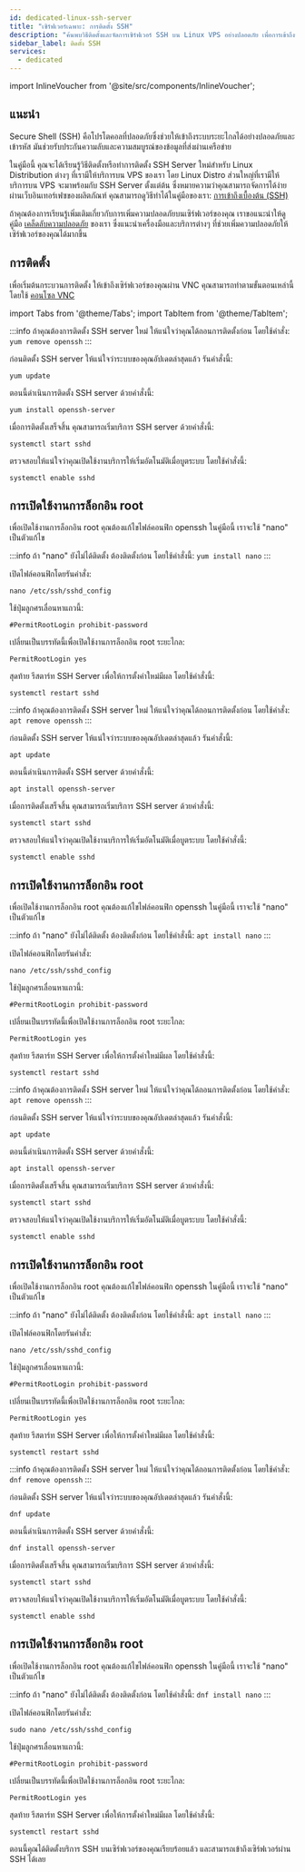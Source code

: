 ```yaml
---
id: dedicated-linux-ssh-server
title: "เซิร์ฟเวอร์เฉพาะ: การติดตั้ง SSH"
description: "ค้นพบวิธีติดตั้งและจัดการเซิร์ฟเวอร์ SSH บน Linux VPS อย่างปลอดภัย เพื่อการเข้าถึงระยะไกลที่ปลอดภัยและการปกป้องเซิร์ฟเวอร์ที่ดียิ่งขึ้น → เรียนรู้เพิ่มเติมตอนนี้"
sidebar_label: ติดตั้ง SSH
services:
  - dedicated
---
```


import InlineVoucher from '@site/src/components/InlineVoucher';

## แนะนำ

Secure Shell (SSH) คือโปรโตคอลที่ปลอดภัยซึ่งช่วยให้เข้าถึงระบบระยะไกลได้อย่างปลอดภัยและเข้ารหัส มันช่วยรับประกันความลับและความสมบูรณ์ของข้อมูลที่ส่งผ่านเครือข่าย

ในคู่มือนี้ คุณจะได้เรียนรู้วิธีติดตั้งหรือทำการติดตั้ง SSH Server ใหม่สำหรับ Linux Distribution ต่างๆ ที่เรามีให้บริการบน VPS ของเรา โดย Linux Distro ส่วนใหญ่ที่เรามีให้บริการบน VPS จะมาพร้อมกับ SSH Server ตั้งแต่ต้น ซึ่งหมายความว่าคุณสามารถจัดการได้ง่ายผ่านเว็บอินเทอร์เฟซของผลิตภัณฑ์ คุณสามารถดูวิธีทำได้ในคู่มือของเรา: [การเข้าถึงเบื้องต้น (SSH)](vserver-linux-ssh.md)

ถ้าคุณต้องการเรียนรู้เพิ่มเติมเกี่ยวกับการเพิ่มความปลอดภัยบนเซิร์ฟเวอร์ของคุณ เราขอแนะนำให้ดูคู่มือ [เคล็ดลับความปลอดภัย](vserver-linux-security-tips.md) ของเรา ซึ่งแนะนำเครื่องมือและบริการต่างๆ ที่ช่วยเพิ่มความปลอดภัยให้เซิร์ฟเวอร์ของคุณได้มากขึ้น

<InlineVoucher />

## การติดตั้ง

เพื่อเริ่มต้นกระบวนการติดตั้ง ให้เข้าถึงเซิร์ฟเวอร์ของคุณผ่าน VNC คุณสามารถทำตามขั้นตอนเหล่านี้โดยใช้ [คอนโซล VNC](vserver-vnc.md)


import Tabs from '@theme/Tabs';
import TabItem from '@theme/TabItem';

<Tabs>
<TabItem value="CentOS" label="CentOS" default>

:::info
ถ้าคุณต้องการติดตั้ง SSH server ใหม่ ให้แน่ใจว่าคุณได้ถอนการติดตั้งก่อน โดยใช้คำสั่ง: `yum remove openssh`
:::

ก่อนติดตั้ง SSH server ให้แน่ใจว่าระบบของคุณอัปเดตล่าสุดแล้ว รันคำสั่งนี้:
```
yum update
```

ตอนนี้ดำเนินการติดตั้ง SSH server ด้วยคำสั่งนี้:
```
yum install openssh-server
```

เมื่อการติดตั้งเสร็จสิ้น คุณสามารถเริ่มบริการ SSH server ด้วยคำสั่งนี้:
```
systemctl start sshd
```

ตรวจสอบให้แน่ใจว่าคุณเปิดใช้งานบริการให้เริ่มอัตโนมัติเมื่อบูตระบบ โดยใช้คำสั่งนี้:
```
systemctl enable sshd
```

## การเปิดใช้งานการล็อกอิน root

เพื่อเปิดใช้งานการล็อกอิน root คุณต้องแก้ไขไฟล์คอนฟิก openssh ในคู่มือนี้ เราจะใช้ "nano" เป็นตัวแก้ไข

:::info
ถ้า "nano" ยังไม่ได้ติดตั้ง ต้องติดตั้งก่อน โดยใช้คำสั่งนี้: `yum install nano`
:::

เปิดไฟล์คอนฟิกโดยรันคำสั่ง:
```
nano /etc/ssh/sshd_config 
```

ใช้ปุ่มลูกศรเลื่อนหาแถวนี้:
```
#PermitRootLogin prohibit-password
```

เปลี่ยนเป็นบรรทัดนี้เพื่อเปิดใช้งานการล็อกอิน root ระยะไกล:
```
PermitRootLogin yes
```

สุดท้าย รีสตาร์ท SSH Server เพื่อให้การตั้งค่าใหม่มีผล โดยใช้คำสั่งนี้:
```
systemctl restart sshd
```
</TabItem>

<TabItem value="Debian" label="Debian">

:::info
ถ้าคุณต้องการติดตั้ง SSH server ใหม่ ให้แน่ใจว่าคุณได้ถอนการติดตั้งก่อน โดยใช้คำสั่ง: `apt remove openssh`
:::

ก่อนติดตั้ง SSH server ให้แน่ใจว่าระบบของคุณอัปเดตล่าสุดแล้ว รันคำสั่งนี้:
```
apt update
```

ตอนนี้ดำเนินการติดตั้ง SSH server ด้วยคำสั่งนี้:
```
apt install openssh-server
```

เมื่อการติดตั้งเสร็จสิ้น คุณสามารถเริ่มบริการ SSH server ด้วยคำสั่งนี้:
```
systemctl start sshd
```

ตรวจสอบให้แน่ใจว่าคุณเปิดใช้งานบริการให้เริ่มอัตโนมัติเมื่อบูตระบบ โดยใช้คำสั่งนี้:
```
systemctl enable sshd
```

## การเปิดใช้งานการล็อกอิน root

เพื่อเปิดใช้งานการล็อกอิน root คุณต้องแก้ไขไฟล์คอนฟิก openssh ในคู่มือนี้ เราจะใช้ "nano" เป็นตัวแก้ไข

:::info
ถ้า "nano" ยังไม่ได้ติดตั้ง ต้องติดตั้งก่อน โดยใช้คำสั่งนี้: `apt install nano`
:::

เปิดไฟล์คอนฟิกโดยรันคำสั่ง:
```
nano /etc/ssh/sshd_config 
```

ใช้ปุ่มลูกศรเลื่อนหาแถวนี้:
```
#PermitRootLogin prohibit-password
```

เปลี่ยนเป็นบรรทัดนี้เพื่อเปิดใช้งานการล็อกอิน root ระยะไกล:
```
PermitRootLogin yes
```

สุดท้าย รีสตาร์ท SSH Server เพื่อให้การตั้งค่าใหม่มีผล โดยใช้คำสั่งนี้:
```
systemctl restart sshd
```
</TabItem>

<TabItem value="Ubuntu" label="Ubuntu">

:::info
ถ้าคุณต้องการติดตั้ง SSH server ใหม่ ให้แน่ใจว่าคุณได้ถอนการติดตั้งก่อน โดยใช้คำสั่ง: `apt remove openssh`
:::

ก่อนติดตั้ง SSH server ให้แน่ใจว่าระบบของคุณอัปเดตล่าสุดแล้ว รันคำสั่งนี้:
```
apt update
```

ตอนนี้ดำเนินการติดตั้ง SSH server ด้วยคำสั่งนี้:
```
apt install openssh-server
```

เมื่อการติดตั้งเสร็จสิ้น คุณสามารถเริ่มบริการ SSH server ด้วยคำสั่งนี้:
```
systemctl start sshd
```

ตรวจสอบให้แน่ใจว่าคุณเปิดใช้งานบริการให้เริ่มอัตโนมัติเมื่อบูตระบบ โดยใช้คำสั่งนี้:
```
systemctl enable sshd
```

## การเปิดใช้งานการล็อกอิน root

เพื่อเปิดใช้งานการล็อกอิน root คุณต้องแก้ไขไฟล์คอนฟิก openssh ในคู่มือนี้ เราจะใช้ "nano" เป็นตัวแก้ไข

:::info
ถ้า "nano" ยังไม่ได้ติดตั้ง ต้องติดตั้งก่อน โดยใช้คำสั่งนี้: `apt install nano`
:::

เปิดไฟล์คอนฟิกโดยรันคำสั่ง:
```
nano /etc/ssh/sshd_config 
```

ใช้ปุ่มลูกศรเลื่อนหาแถวนี้:
```
#PermitRootLogin prohibit-password
```

เปลี่ยนเป็นบรรทัดนี้เพื่อเปิดใช้งานการล็อกอิน root ระยะไกล:
```
PermitRootLogin yes
```

สุดท้าย รีสตาร์ท SSH Server เพื่อให้การตั้งค่าใหม่มีผล โดยใช้คำสั่งนี้:
```
systemctl restart sshd
```
</TabItem>

<TabItem value="Fedora" label="Fedora">

:::info
ถ้าคุณต้องการติดตั้ง SSH server ใหม่ ให้แน่ใจว่าคุณได้ถอนการติดตั้งก่อน โดยใช้คำสั่ง: `dnf remove openssh`
:::

ก่อนติดตั้ง SSH server ให้แน่ใจว่าระบบของคุณอัปเดตล่าสุดแล้ว รันคำสั่งนี้:
```
dnf update
```

ตอนนี้ดำเนินการติดตั้ง SSH server ด้วยคำสั่งนี้:
```
dnf install openssh-server
```

เมื่อการติดตั้งเสร็จสิ้น คุณสามารถเริ่มบริการ SSH server ด้วยคำสั่งนี้:
```
systemctl start sshd
```

ตรวจสอบให้แน่ใจว่าคุณเปิดใช้งานบริการให้เริ่มอัตโนมัติเมื่อบูตระบบ โดยใช้คำสั่งนี้:
```
systemctl enable sshd
```

## การเปิดใช้งานการล็อกอิน root

เพื่อเปิดใช้งานการล็อกอิน root คุณต้องแก้ไขไฟล์คอนฟิก openssh ในคู่มือนี้ เราจะใช้ "nano" เป็นตัวแก้ไข

:::info
ถ้า "nano" ยังไม่ได้ติดตั้ง ต้องติดตั้งก่อน โดยใช้คำสั่งนี้: `dnf install nano`
:::

เปิดไฟล์คอนฟิกโดยรันคำสั่ง:
```
sudo nano /etc/ssh/sshd_config 
```

ใช้ปุ่มลูกศรเลื่อนหาแถวนี้:
```
#PermitRootLogin prohibit-password
```

เปลี่ยนเป็นบรรทัดนี้เพื่อเปิดใช้งานการล็อกอิน root ระยะไกล:
```
PermitRootLogin yes
```

สุดท้าย รีสตาร์ท SSH Server เพื่อให้การตั้งค่าใหม่มีผล โดยใช้คำสั่งนี้:
```
systemctl restart sshd
```
</TabItem>
</Tabs>

ตอนนี้คุณได้ติดตั้งบริการ SSH บนเซิร์ฟเวอร์ของคุณเรียบร้อยแล้ว และสามารถเข้าถึงเซิร์ฟเวอร์ผ่าน SSH ได้เลย


<InlineVoucher />